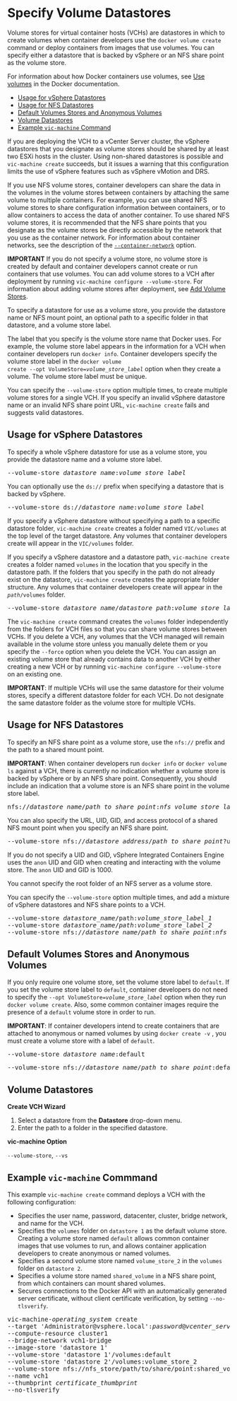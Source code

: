 # Specify Volume Datastores #

Volume stores for virtual container hosts (VCHs) are datastores in which to create volumes when container developers use the `docker volume create` command or deploy containers from images that use volumes. You can specify either a datastore that is backed by vSphere or an NFS share point as the volume store.

For information about how Docker containers use volumes, see [Use volumes](https://docs.docker.com/engine/admin/volumes/volumes/) in the Docker documentation.

- [Usage for vSphere Datastores](#vsphereusage)
- [Usage for NFS Datastores](#nfsusage)
- [Default Volumes Stores and Anonymous Volumes](#default)
- [Volume Datastores](#volume-store)
- [Example `vic-machine` Command](#example)

If you are deploying the VCH to a vCenter Server cluster, the vSphere datastores that you designate as volume stores should be shared by at least two ESXi hosts in the cluster. Using non-shared datastores is possible and `vic-machine create` succeeds, but it issues a warning that this configuration limits the use of vSphere features such as vSphere vMotion and DRS.

If you use NFS volume stores, container developers can share the data in the volumes in the volume stores between containers by attaching the same volume to multiple containers. For example, you can use shared NFS volume stores to share configuration information between containers, or to allow containers to access the data of another container. To use shared NFS volume stores, it is recommended that the NFS share points that you designate as the volume stores be directly accessible by the network that you use as the container network. For information about container networks, see the description of the [`--container-network`](#container-network) option.

**IMPORTANT** If you do not specify a volume store, no volume store is created by default and container developers cannot create or run containers that use volumes. You can add volume stores to a VCH after deployment by running `vic-machine configure --volume-store`. For information about adding volume stores after deployment, see [Add Volume Stores](configure_vch.md#volumes).

To specify a datastore for use as a volume store, you provide the datastore name or NFS mount point, an optional path to a specific folder in that datastore, and a volume store label.  

The label that you specify is the volume store name that Docker uses. For example, the volume store label appears in the information for a VCH when container developers run `docker info`. Container developers specify the volume store label in the <code>docker volume create --opt VolumeStore=<i>volume_store_label</i></code> option when they create a volume. The volume store label must be unique.

You can specify the `--volume-store` option multiple times, to create multiple volume stores for a single VCH. If you specify an invalid vSphere datastore name or an invalid NFS share point URL, `vic-machine create` fails and suggests valid datastores. 

## Usage for vSphere Datastores <a id="vsphereusage"></a>

To specify a whole vSphere datastore for use as a volume store, you provide the datastore name and a volume store label.

<pre>--volume-store <i>datastore_name</i>:<i>volume_store_label</i></pre>

You can optionally use the `ds://` prefix when specifying a datastore that is backed by vSphere.

<pre>--volume-store ds://<i>datastore_name</i>:<i>volume_store_label</i></pre>

If you specify a vSphere datastore without specifying a path to a specific datastore folder, `vic-machine create` creates a folder named `VIC/volumes` at the top level of the target datastore. Any volumes that container developers create will appear in the `VIC/volumes` folder. 

If you specify a vSphere datastore and a datastore path, `vic-machine create` creates a folder named `volumes` in the location that you specify in the datastore path. If the folders that you specify in the path do not already exist on the datastore, `vic-machine create` creates the appropriate folder structure.  Any volumes that container developers create will appear in the <code><i>path</i>/volumes</code> folder. 

<pre>--volume-store <i>datastore_name</i>/<i>datastore_path</i>:<i>volume_store_label</i></pre>    

The `vic-machine create` command creates the `volumes` folder independently from the folders for VCH files so that you can share volume stores between VCHs. If you delete a VCH, any volumes that the VCH managed will remain available in the volume store unless you manually delete them or you specify the `--force` option when you delete the VCH. You can assign an existing volume store that already contains data to another VCH by either creating a new VCH or by running `vic-machine configure --volume-store` on an existing one. 

**IMPORTANT**: If multiple VCHs will use the same datastore for their volume stores, specify a different datastore folder for each VCH. Do not designate the same datastore folder as the volume store for multiple VCHs.

## Usage for NFS Datastores <a id="nfsusage"></a>

To specify an NFS share point as a volume store, use the `nfs://` prefix and the path to a shared mount point.

**IMPORTANT**: When container developers run `docker info` or `docker volume ls` against a VCH, there is currently no indication whether a volume store is backed by vSphere or by an NFS share point. Consequently, you should include an indication that a volume store is an NFS share point in the volume store label. 

<pre>nfs://<i>datastore_name</i>/<i>path_to_share_point</i>:<i>nfs_volume_store_label</i></pre>

You can also specify the URL, UID, GID, and access protocol of a shared NFS mount point when you specify an NFS share point.
<pre>--volume-store nfs://<i>datastore_address</i>/<i>path_to_share_point</i>?uid=1234&gid=5678&proto=tcp:<i>nfs_volume_store_label</i></pre>

If you do not specify a UID and GID, vSphere Integrated Containers Engine uses the `anon` UID and GID when creating and interacting with the volume store. The `anon` UID and GID is 1000.    

You cannot specify the root folder of an NFS server as a volume store.

You can specify the `--volume-store` option multiple times, and add a mixture of vSphere datastores and NFS share points to a VCH.

<pre>--volume-store <i>datastore_name</i>/path:<i>volume_store_label_1</i>
--volume-store <i>datastore_name</i>/<i>path</i>:<i>volume_store_label_2</i>
--volume-store nfs://<i>datastore_name</i>/<i>path_to_share_point</i>:<i>nfs_volume_store_label</i>
</pre> 

## Default Volumes Stores and Anonymous Volumes <a id="default"></a>

If you only require one volume store, set the volume store label to `default`. If you set the volume store label to `default`, container developers do not need to specify the <code>--opt VolumeStore=<i>volume_store_label</i></code> option when they run `docker volume create`. Also, some common container images require the presence of a `default` volume store in order to run.

**IMPORTANT**: If container developers intend to create containers that are attached to anonymous or named volumes by using `docker create -v` , you must create a volume store with a label of `default`.

<pre>--volume-store <i>datastore_name</i>:default</pre>
<pre>--volume-store nfs://<i>datastore_name</i>/<i>path_to_share_point</i>:default</pre>

## Volume Datastores <a id="volume-store"></a> 

**Create VCH Wizard**

1. Select a datastore from the **Datastore** drop-down menu.
2. Enter the path to a folder in the specified datastore.

**vic-machine Option**

`--volume-store`, `--vs`

## Example `vic-machine` Commmand <a id="example"></a>

This example `vic-machine create` command deploys a VCH with the following configuration:

- Specifies the user name, password, datacenter, cluster, bridge network, and name for the VCH.
- Specifies the `volumes` folder on `datastore 1` as the default volume store. Creating a volume store named `default` allows common container images that use volumes to run, and allows container application developers to create anonymous or named volumes. 
- Specifies a second volume store named `volume_store_2` in the `volumes` folder on `datastore 2`. 
- Specifies a volume store named `shared_volume` in a NFS share point, from which containers can mount shared volumes.
- Secures connections to the Docker API with an automatically generated server certificate, without client certificate verification, by setting `--no-tlsverify`.

<pre>vic-machine-<i>operating_system</i> create
--target 'Administrator@vsphere.local':<i>password</i>@<i>vcenter_server_address</i>/dc1
--compute-resource cluster1
--bridge-network vch1-bridge
--image-store 'datastore 1'
--volume-store 'datastore 1'/volumes:default
--volume-store 'datastore 2'/volumes:volume_store_2
--volume-store nfs://nfs_store/path/to/share/point:shared_volume
--name vch1
--thumbprint <i>certificate_thumbprint</i>
--no-tlsverify
</pre> 
